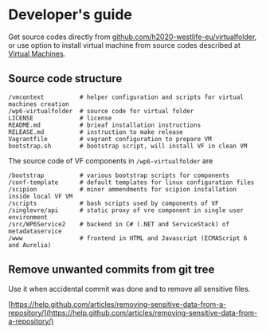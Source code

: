 # Developer's guide

Get source codes directly from [github.com/h2020-westlife-eu/virtualfolder](https://github.com/h2020-westlife-eu/virtualfolder), or use option to install virtual machine from source codes described at [Virtual Machines](https://github.com/h2020-westlife-eu/westlife-docs/tree/31f6e2b90206a4d8962f5f78ea55add47fab55cd/virtual_machines.md).

## Source code structure

```text
/vmcontext          # helper configuration and scripts for virtual machines creation         
/wp6-virtualfolder  # source code for virtual folder
LICENSE             # license
README.md           # brieaf installation instructions
RELEASE.md          # instruction to make release
Vagrantfile         # vagrant configuration to prepare VM
bootstrap.sh        # bootstrap script, will install VF in clean VM
```

The source code of VF components in `/wp6-virtualfolder` are

```text
/bootstrap          # various bootstrap scripts for components
/conf-template      # default templates for linux configuration files
/scipion            # minor ammendments for scipion installation inside local VF VM
/scripts            # bash scripts used by components of VF
/singlevre/api      # static proxy of vre component in single user environment
/src/WP6Service2    # backend in C# (.NET and ServiceStack) of metadataservice
/www                # frontend in HTML and Javascript (ECMAScript 6 and Aurelia)
```

## Remove unwanted commits from git tree

Use it when accidental commit was done and to remove all sensitive files.

[https://help.github.com/articles/removing-sensitive-data-from-a-repository/](https://help.github.com/articles/removing-sensitive-data-from-a-repository/)

